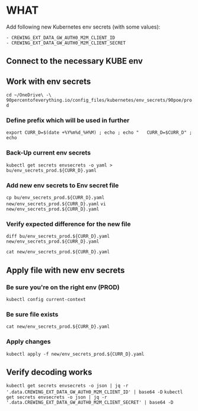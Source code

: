 
# WHAT

Add following new Kubernetes env secrets (with some values):

    - CREWING_EXT_DATA_GW_AUTH0_M2M_CLIENT_ID
    - CREWING_EXT_DATA_GW_AUTH0_M2M_CLIENT_SECRET

## Connect to the necessary KUBE env

## Work with env secrets

```cd ~/OneDrive\ -\ 90percentofeverything.io/config_files/kubernetes/env_secrets/90poe/prod```

### Define prefix which will be used in further

```export CURR_D=$(date +%Y%m%d_%H%M) ; echo ; echo "   CURR_D=$CURR_D" ; echo```

### Back-Up current env secrets

```kubectl get secrets envsecrets -o yaml > bu/env_secrets_prod.${CURR_D}.yaml```

### Add new env secrets to Env secret file

```cp bu/env_secrets_prod.${CURR_D}.yaml new/env_secrets_prod.${CURR_D}.yaml```
```vi new/env_secrets_prod.${CURR_D}.yaml```

### Verify expected difference for the new file

```diff bu/env_secrets_prod.${CURR_D}.yaml new/env_secrets_prod.${CURR_D}.yaml```

```cat new/env_secrets_prod.${CURR_D}.yaml```

## Apply file with new env secrets

### Be sure you're on the right env (PROD)

```kubectl config current-context```

### Be sure file exists

```cat new/env_secrets_prod.${CURR_D}.yaml```

### Apply changes

```kubectl apply -f new/env_secrets_prod.${CURR_D}.yaml```

## Verify decoding works

```kubectl get secrets envsecrets -o json | jq -r '.data.CREWING_EXT_DATA_GW_AUTH0_M2M_CLIENT_ID' | base64 -D```
```kubectl get secrets envsecrets -o json | jq -r '.data.CREWING_EXT_DATA_GW_AUTH0_M2M_CLIENT_SECRET' | base64 -D```
